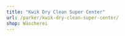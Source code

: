 ```yaml
---
title: "Kwik Dry Clean Super Center"
url: /parker/kwik-dry-clean-super-center/
shop: Wäscherei
---
```

